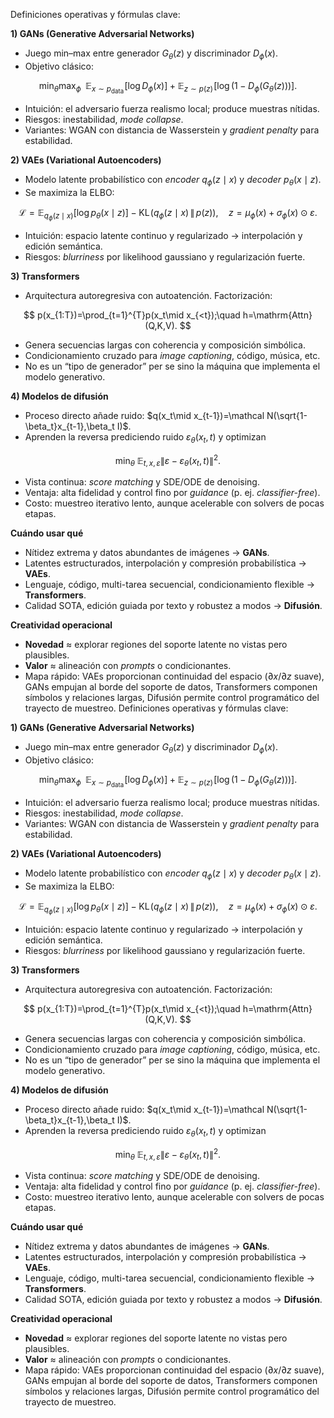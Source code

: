 Definiciones operativas y fórmulas clave:

**1) GANs (Generative Adversarial Networks)**

* Juego min–max entre generador $G_\theta(z)$ y discriminador $D_\phi(x)$.
* Objetivo clásico:

$$
\min_{\theta}\max_{\phi}\;\; 
\mathbb{E}_{x\sim p_\text{data}}\!\big[\log D_\phi(x)\big]
+\mathbb{E}_{z\sim p(z)}\!\big[\log(1-D_\phi(G_\theta(z)))\big].
$$

* Intuición: el adversario fuerza realismo local; produce muestras nítidas.
* Riesgos: inestabilidad, *mode collapse*.
* Variantes: WGAN con distancia de Wasserstein y *gradient penalty* para estabilidad.

**2) VAEs (Variational Autoencoders)**

* Modelo latente probabilístico con *encoder* $q_\phi(z\mid x)$ y *decoder* $p_\theta(x\mid z)$.
* Se maximiza la ELBO:

$$
\mathcal{L}=\mathbb{E}_{q_\phi(z\mid x)}[\log p_\theta(x\mid z)]
-\mathrm{KL}\!\left(q_\phi(z\mid x)\,\|\,p(z)\right),
\quad z=\mu_\phi(x)+\sigma_\phi(x)\odot\varepsilon.
$$

* Intuición: espacio latente continuo y regularizado → interpolación y edición semántica.
* Riesgos: *blurriness* por likelihood gaussiano y regularización fuerte.

**3) Transformers**

* Arquitectura autoregresiva con autoatención. Factorización:

$$
p(x_{1:T})=\prod_{t=1}^{T}p(x_t\mid x_{<t});\quad 
h=\mathrm{Attn}(Q,K,V).
$$

* Genera secuencias largas con coherencia y composición simbólica.
* Condicionamiento cruzado para *image captioning*, código, música, etc.
* No es un “tipo de generador” per se sino la máquina que implementa el modelo generativo.

**4) Modelos de difusión**

* Proceso directo añade ruido: $q(x_t\mid x_{t-1})=\mathcal N(\sqrt{1-\beta_t}x_{t-1},\beta_t I)$.
* Aprenden la reversa prediciendo ruido $\varepsilon_\theta(x_t,t)$ y optimizan

$$
\min_\theta \;\mathbb{E}_{t,x,\varepsilon}\left\|\varepsilon-\varepsilon_\theta(x_t,t)\right\|^2.
$$

* Vista continua: *score matching* y SDE/ODE de denoising.
* Ventaja: alta fidelidad y control fino por *guidance* (p. ej. *classifier-free*).
* Costo: muestreo iterativo lento, aunque acelerable con solvers de pocas etapas.

**Cuándo usar qué**

* Nítidez extrema y datos abundantes de imágenes → **GANs**.
* Latentes estructurados, interpolación y compresión probabilística → **VAEs**.
* Lenguaje, código, multi-tarea secuencial, condicionamiento flexible → **Transformers**.
* Calidad SOTA, edición guiada por texto y robustez a modos → **Difusión**.

**Creatividad operacional**

* **Novedad** $\approx$ explorar regiones del soporte latente no vistas pero plausibles.
* **Valor** $\approx$ alineación con *prompts* o condicionantes.
* Mapa rápido: VAEs proporcionan continuidad del espacio ($\partial x/\partial z$ suave), GANs empujan al borde del soporte de datos, Transformers componen símbolos y relaciones largas, Difusión permite control programático del trayecto de muestreo.
Definiciones operativas y fórmulas clave:

**1) GANs (Generative Adversarial Networks)**

* Juego min–max entre generador $G_\theta(z)$ y discriminador $D_\phi(x)$.
* Objetivo clásico:

$$
\min_{\theta}\max_{\phi}\;\; 
\mathbb{E}_{x\sim p_\text{data}}\!\big[\log D_\phi(x)\big]
+\mathbb{E}_{z\sim p(z)}\!\big[\log(1-D_\phi(G_\theta(z)))\big].
$$

* Intuición: el adversario fuerza realismo local; produce muestras nítidas.
* Riesgos: inestabilidad, *mode collapse*.
* Variantes: WGAN con distancia de Wasserstein y *gradient penalty* para estabilidad.

**2) VAEs (Variational Autoencoders)**

* Modelo latente probabilístico con *encoder* $q_\phi(z\mid x)$ y *decoder* $p_\theta(x\mid z)$.
* Se maximiza la ELBO:

$$
\mathcal{L}=\mathbb{E}_{q_\phi(z\mid x)}[\log p_\theta(x\mid z)]
-\mathrm{KL}\!\left(q_\phi(z\mid x)\,\|\,p(z)\right),
\quad z=\mu_\phi(x)+\sigma_\phi(x)\odot\varepsilon.
$$

* Intuición: espacio latente continuo y regularizado → interpolación y edición semántica.
* Riesgos: *blurriness* por likelihood gaussiano y regularización fuerte.

**3) Transformers**

* Arquitectura autoregresiva con autoatención. Factorización:

$$
p(x_{1:T})=\prod_{t=1}^{T}p(x_t\mid x_{<t});\quad 
h=\mathrm{Attn}(Q,K,V).
$$

* Genera secuencias largas con coherencia y composición simbólica.
* Condicionamiento cruzado para *image captioning*, código, música, etc.
* No es un “tipo de generador” per se sino la máquina que implementa el modelo generativo.

**4) Modelos de difusión**

* Proceso directo añade ruido: $q(x_t\mid x_{t-1})=\mathcal N(\sqrt{1-\beta_t}x_{t-1},\beta_t I)$.
* Aprenden la reversa prediciendo ruido $\varepsilon_\theta(x_t,t)$ y optimizan

$$
\min_\theta \;\mathbb{E}_{t,x,\varepsilon}\left\|\varepsilon-\varepsilon_\theta(x_t,t)\right\|^2.
$$

* Vista continua: *score matching* y SDE/ODE de denoising.
* Ventaja: alta fidelidad y control fino por *guidance* (p. ej. *classifier-free*).
* Costo: muestreo iterativo lento, aunque acelerable con solvers de pocas etapas.

**Cuándo usar qué**

* Nítidez extrema y datos abundantes de imágenes → **GANs**.
* Latentes estructurados, interpolación y compresión probabilística → **VAEs**.
* Lenguaje, código, multi-tarea secuencial, condicionamiento flexible → **Transformers**.
* Calidad SOTA, edición guiada por texto y robustez a modos → **Difusión**.

**Creatividad operacional**

* **Novedad** $\approx$ explorar regiones del soporte latente no vistas pero plausibles.
* **Valor** $\approx$ alineación con *prompts* o condicionantes.
* Mapa rápido: VAEs proporcionan continuidad del espacio ($\partial x/\partial z$ suave), GANs empujan al borde del soporte de datos, Transformers componen símbolos y relaciones largas, Difusión permite control programático del trayecto de muestreo.
